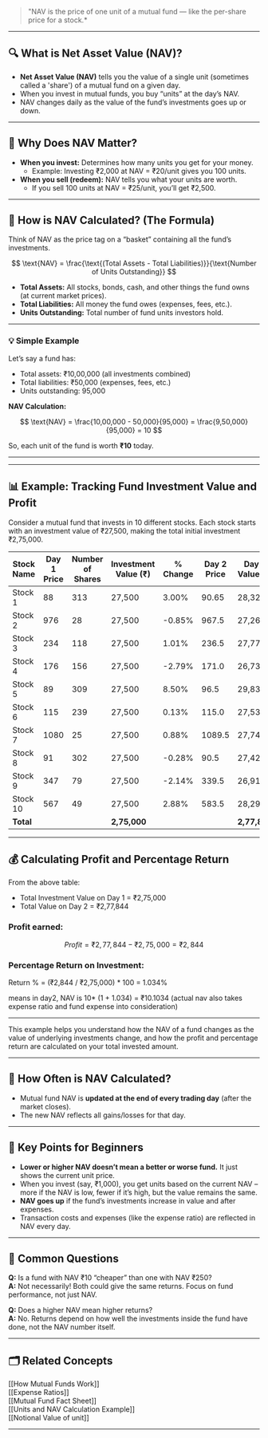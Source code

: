 
> "NAV is the price of one unit of a mutual fund — like the per-share price for a stock.*

---

## 🔍 What is Net Asset Value (NAV)?

- **Net Asset Value (NAV)** tells you the value of a single unit (sometimes called a 'share') of a mutual fund on a given day.
- When you invest in mutual funds, you buy “units” at the day’s NAV.
- NAV changes daily as the value of the fund’s investments goes up or down.

---

## 📌 Why Does NAV Matter?

- **When you invest:** Determines how many units you get for your money.
  - Example: Investing ₹2,000 at NAV = ₹20/unit gives you 100 units.
- **When you sell (redeem):** NAV tells you what your units are worth.
  - If you sell 100 units at NAV = ₹25/unit, you’ll get ₹2,500.

---

## 🧮 How is NAV Calculated? (The Formula)

Think of NAV as the price tag on a “basket” containing all the fund’s investments.

$$
\text{NAV} = \frac{\text{(Total Assets - Total Liabilities)}}{\text{Number of Units Outstanding}}
$$

- **Total Assets:** All stocks, bonds, cash, and other things the fund owns (at current market prices).
- **Total Liabilities:** All money the fund owes (expenses, fees, etc.).
- **Units Outstanding:** Total number of fund units investors hold.

---

### 💡 Simple Example

Let’s say a fund has:
- Total assets: ₹10,00,000 (all investments combined)
- Total liabilities: ₹50,000 (expenses, fees, etc.)
- Units outstanding: 95,000

**NAV Calculation:**

$$ \text{NAV} = \frac{10,00,000 - 50,000}{95,000} = \frac{9,50,000}{95,000} = 10 $$

So, each unit of the fund is worth **₹10** today.

---
---

## 📊 Example: Tracking Fund Investment Value and Profit

Consider a mutual fund that invests in 10 different stocks. Each stock starts with an investment value of ₹27,500, making the total initial investment ₹2,75,000.

| Stock Name | Day 1 Price | Number of Shares | Investment Value (₹) | % Change | Day 2 Price | Day 2 Value (₹) |
|------------|-------------|------------------|---------------------|----------|-------------|-----------------|
| Stock 1    | 88          | 313              | 27,500              | 3.00%    | 90.65       | 28,325          |
| Stock 2    | 976         | 28               | 27,500              | -0.85%   | 967.5       | 27,266          |
| Stock 3    | 234         | 118              | 27,500              | 1.01%    | 236.5       | 27,778          |
| Stock 4    | 176         | 156              | 27,500              | -2.79%   | 171.0       | 26,733          |
| Stock 5    | 89          | 309              | 27,500              | 8.50%    | 96.5        | 29,838          |
| Stock 6    | 115         | 239              | 27,500              | 0.13%    | 115.0       | 27,536          |
| Stock 7    | 1080        | 25               | 27,500              | 0.88%    | 1089.5      | 27,742          |
| Stock 8    | 91          | 302              | 27,500              | -0.28%   | 90.5        | 27,423          |
| Stock 9    | 347         | 79               | 27,500              | -2.14%   | 339.5       | 26,912          |
| Stock 10   | 567         | 49               | 27,500              | 2.88%    | 583.5       | 28,292          |
| **Total**  |             |                  | **2,75,000**         |          |             | **2,77,844**    |

---

## 💰 Calculating Profit and Percentage Return

From the above table:

- Total Investment Value on Day 1 = ₹2,75,000  
- Total Value on Day 2 = ₹2,77,844  

### Profit earned:

$$ Profit = ₹2,77,844 - ₹2,75,000 = ₹2,844 $$

### Percentage Return on Investment:

Return % = (₹2,844 / ₹2,75,000) * 100 = 1.034%

means in day2, NAV is 10* (1 + 1.034) = ₹10.1034 (actual nav also takes expense ratio and fund expense into consideration)

---

This example helps you understand how the NAV of a fund changes as the value of underlying investments change, and how the profit and percentage return are calculated on your total invested amount.

---

## 📅 How Often is NAV Calculated?

- Mutual fund NAV is **updated at the end of every trading day** (after the market closes).
- The new NAV reflects all gains/losses for that day.

---

## 📝 Key Points for Beginners

- **Lower or higher NAV doesn’t mean a better or worse fund.** It just shows the current unit price.
- When you invest (say, ₹1,000), you get units based on the current NAV – more if the NAV is low, fewer if it’s high, but the value remains the same.
- **NAV goes up** if the fund’s investments increase in value and after expenses.
- Transaction costs and expenses (like the expense ratio) are reflected in NAV every day.

---

## 🙋 Common Questions

**Q:** Is a fund with NAV ₹10 “cheaper” than one with NAV ₹250?  
**A:** Not necessarily! Both could give the same returns. Focus on fund performance, not just NAV.

**Q:** Does a higher NAV mean higher returns?  
**A:** No. Returns depend on how well the investments inside the fund have done, not the NAV number itself.

---

## 🗂️ Related Concepts

[[How Mutual Funds Work]]  
[[Expense Ratios]]  
[[Mutual Fund Fact Sheet]]  
[[Units and NAV Calculation Example]]  
[[Notional Value of unit]]

---


